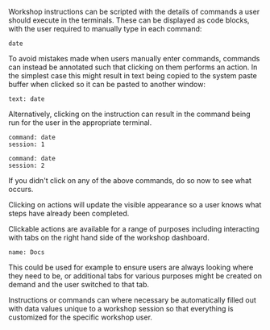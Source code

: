 Workshop instructions can be scripted with the details of commands a user should
execute in the terminals. These can be displayed as code blocks, with the user
required to manually type in each command:

```
date
```

To avoid mistakes made when users manually enter commands, commands can instead
be annotated such that clicking on them performs an action. In the simplest case
this might result in text being copied to the system paste buffer when clicked
so it can be pasted to another window:

```workshop:copy
text: date
```

Alternatively, clicking on the instruction can result in the command being run
for the user in the appropriate terminal.

```terminal:execute
command: date
session: 1
```

```terminal:execute
command: date
session: 2
```

If you didn't click on any of the above commands, do so now to see what occurs.

Clicking on actions will update the visible appearance so a user knows what
steps have already been completed.

Clickable actions are available for a range of purposes including interacting
with tabs on the right hand side of the workshop dashboard.

```dashboard:open-dashboard
name: Docs
```

This could be used for example to ensure users are always looking where they
need to be, or additional tabs for various purposes might be created on demand
and the user switched to that tab.

Instructions or commands can where necessary be automatically filled out with
data values unique to a workshop session so that everything is customized for
the specific workshop user.

